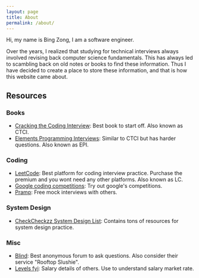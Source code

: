 ```yaml
---
layout: page
title: About
permalink: /about/
---
```


Hi, my name is Bing Zong, I am a software engineer. 

Over the years, I realized that studying for technical interviews always involved revising back computer science fundamentals. This has always led to scambling back on old notes or books to find these information. Thus I have decided to create a place to store these information, and that is how this website came about.  

## Resources
### Books
- [Cracking the Coding Interview](https://www.crackingthecodinginterview.com/): Best book to start off. Also known as CTCI.
- [Elements Programming Interviews](https://www.amazon.com/Elements-Programming-Interviews-Insiders-Guide/dp/1479274836): Similar to CTCI but has harder questions. Also known as EPI.

### Coding
- [LeetCode](https://leetcode.com/): Best platform for coding interview practice. Purchase the premium and you wont need any other platforms. Also known as LC.
- [Google coding competitions](https://codingcompetitions.withgoogle.com/): Try out google's competitions.
- [Pramp](https://www.pramp.com/#/): Free mock interviews with others.

### System Design
- [CheckCheckzz System Design List](https://github.com/checkcheckzz/system-design-interview): Contains tons of resources for system design practice.

### Misc
- [Blind](https://www.teamblind.com/): Best anonymous forum to ask questions. Also consider their service "Rooftop Slushie". 
- [Levels fyi](https://www.levels.fyi/): Salary details of others. Use to understand salary market rate. 